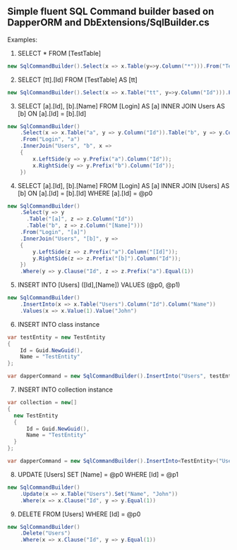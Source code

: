 ## Simple fluent SQL Command builder based on DapperORM and DbExtensions/SqlBuilder.cs

Examples:

1. SELECT * FROM [TestTable]
```csharp
new SqlCommandBuilder().Select(x => x.Table(y=>y.Column("*"))).From("TestTable")
```

2. SELECT [tt].[Id] FROM [TestTable] AS [tt]
```csharp
new SqlCommandBuilder().Select(x => x.Table("tt", y=>y.Column("Id"))).From("TestTable", "tt")
```

3. SELECT [a].[Id], [b].[Name] FROM [Login] AS [a] INNER JOIN Users AS [b] ON [a].[Id] = [b].[Id]
```csharp
new SqlCommandBuilder()
    .Select(x => x.Table("a", y => y.Column("Id")).Table("b", y => y.Column("Name")))
    .From("Login", "a")
    .InnerJoin("Users", "b", x =>
    {
        x.LeftSide(y => y.Prefix("a").Column("Id"));
        x.RightSide(y => y.Prefix("b").Column("Id"));
    })
```

4.  SELECT [a].[Id], [b].[Name] FROM [Login] AS [a] INNER JOIN [Users] AS [b] ON [a].[Id] = [b].[Id] WHERE [a].[Id] = @p0
```csharp
new SqlCommandBuilder()
    .Select(y => y
      .Table("[a]", z => z.Column("Id"))
      .Table("b", z => z.Column("[Name]")))
    .From("Login", "[a]")
    .InnerJoin("Users", "[b]", y =>
    {
        y.LeftSide(z => z.Prefix("a").Column("[Id]"));
        y.RightSide(z => z.Prefix("[b]").Column("Id"));
    })
    .Where(y => y.Clause("Id", z => z.Prefix("a").Equal(1))
```

5. INSERT INTO [Users] ([Id],[Name]) VALUES (@p0, @p1)
```csharp
new SqlCommandBuilder()
    .InsertInto(x => x.Table("Users").Column("Id").Column("Name"))
    .Values(x => x.Value(1).Value("John")
```

6. INSERT INTO class instance
```csharp
var testEntity = new TestEntity
{
    Id = Guid.NewGuid(),
    Name = "TestEntity"
};

var dapperCommand = new SqlCommandBuilder().InsertInto("Users", testEntity);
```

7. INSERT INTO collection instance
```csharp
var collection = new[] 
{
  new TestEntity
  {
      Id = Guid.NewGuid(),
      Name = "TestEntity"
  }
};

var dapperCommand = new SqlCommandBuilder().InsertInto<TestEntity>("Users", collection);
```

8. UPDATE [Users] SET [Name] = @p0 WHERE [Id] = @p1
```csharp
new SqlCommandBuilder()
    .Update(x => x.Table("Users").Set("Name", "John"))
    .Where(x => x.Clause("Id", y => y.Equal(1))
```

9. DELETE FROM [Users] WHERE [Id] = @p0
```csharp
new SqlCommandBuilder()
    .Delete("Users")
    .Where(x => x.Clause("Id", y => y.Equal(1))
```
